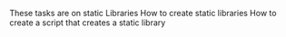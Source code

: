 These tasks are on static Libraries
How to create static libraries
How to create a script that creates a static library
